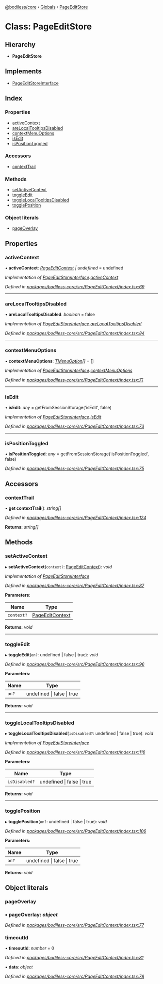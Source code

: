 [@bodiless/core](../README.md) › [Globals](../globals.md) › [PageEditStore](pageeditstore.md)

# Class: PageEditStore

## Hierarchy

* **PageEditStore**

## Implements

* [PageEditStoreInterface](../interfaces/pageeditstoreinterface.md)

## Index

### Properties

* [activeContext](pageeditstore.md#activecontext)
* [areLocalTooltipsDisabled](pageeditstore.md#arelocaltooltipsdisabled)
* [contextMenuOptions](pageeditstore.md#contextmenuoptions)
* [isEdit](pageeditstore.md#isedit)
* [isPositionToggled](pageeditstore.md#ispositiontoggled)

### Accessors

* [contextTrail](pageeditstore.md#contexttrail)

### Methods

* [setActiveContext](pageeditstore.md#setactivecontext)
* [toggleEdit](pageeditstore.md#toggleedit)
* [toggleLocalTooltipsDisabled](pageeditstore.md#togglelocaltooltipsdisabled)
* [togglePosition](pageeditstore.md#toggleposition)

### Object literals

* [pageOverlay](pageeditstore.md#pageoverlay)

## Properties

###  activeContext

• **activeContext**: *[PageEditContext](pageeditcontext.md) | undefined* = undefined

*Implementation of [PageEditStoreInterface](../interfaces/pageeditstoreinterface.md).[activeContext](../interfaces/pageeditstoreinterface.md#activecontext)*

*Defined in [packages/bodiless-core/src/PageEditContext/index.tsx:69](https://github.com/johnsonandjohnson/Bodiless-JS/blob/576af00/packages/bodiless-core/src/PageEditContext/index.tsx#L69)*

___

###  areLocalTooltipsDisabled

• **areLocalTooltipsDisabled**: *boolean* = false

*Implementation of [PageEditStoreInterface](../interfaces/pageeditstoreinterface.md).[areLocalTooltipsDisabled](../interfaces/pageeditstoreinterface.md#arelocaltooltipsdisabled)*

*Defined in [packages/bodiless-core/src/PageEditContext/index.tsx:84](https://github.com/johnsonandjohnson/Bodiless-JS/blob/576af00/packages/bodiless-core/src/PageEditContext/index.tsx#L84)*

___

###  contextMenuOptions

• **contextMenuOptions**: *[TMenuOption](../globals.md#tmenuoption)[]* = []

*Implementation of [PageEditStoreInterface](../interfaces/pageeditstoreinterface.md).[contextMenuOptions](../interfaces/pageeditstoreinterface.md#contextmenuoptions)*

*Defined in [packages/bodiless-core/src/PageEditContext/index.tsx:71](https://github.com/johnsonandjohnson/Bodiless-JS/blob/576af00/packages/bodiless-core/src/PageEditContext/index.tsx#L71)*

___

###  isEdit

• **isEdit**: *any* = getFromSessionStorage('isEdit', false)

*Implementation of [PageEditStoreInterface](../interfaces/pageeditstoreinterface.md).[isEdit](../interfaces/pageeditstoreinterface.md#isedit)*

*Defined in [packages/bodiless-core/src/PageEditContext/index.tsx:73](https://github.com/johnsonandjohnson/Bodiless-JS/blob/576af00/packages/bodiless-core/src/PageEditContext/index.tsx#L73)*

___

###  isPositionToggled

• **isPositionToggled**: *any* = getFromSessionStorage('isPositionToggled', false)

*Defined in [packages/bodiless-core/src/PageEditContext/index.tsx:75](https://github.com/johnsonandjohnson/Bodiless-JS/blob/576af00/packages/bodiless-core/src/PageEditContext/index.tsx#L75)*

## Accessors

###  contextTrail

• **get contextTrail**(): *string[]*

*Defined in [packages/bodiless-core/src/PageEditContext/index.tsx:124](https://github.com/johnsonandjohnson/Bodiless-JS/blob/576af00/packages/bodiless-core/src/PageEditContext/index.tsx#L124)*

**Returns:** *string[]*

## Methods

###  setActiveContext

▸ **setActiveContext**(`context?`: [PageEditContext](pageeditcontext.md)): *void*

*Implementation of [PageEditStoreInterface](../interfaces/pageeditstoreinterface.md)*

*Defined in [packages/bodiless-core/src/PageEditContext/index.tsx:87](https://github.com/johnsonandjohnson/Bodiless-JS/blob/576af00/packages/bodiless-core/src/PageEditContext/index.tsx#L87)*

**Parameters:**

Name | Type |
------ | ------ |
`context?` | [PageEditContext](pageeditcontext.md) |

**Returns:** *void*

___

###  toggleEdit

▸ **toggleEdit**(`on?`: undefined | false | true): *void*

*Defined in [packages/bodiless-core/src/PageEditContext/index.tsx:96](https://github.com/johnsonandjohnson/Bodiless-JS/blob/576af00/packages/bodiless-core/src/PageEditContext/index.tsx#L96)*

**Parameters:**

Name | Type |
------ | ------ |
`on?` | undefined &#124; false &#124; true |

**Returns:** *void*

___

###  toggleLocalTooltipsDisabled

▸ **toggleLocalTooltipsDisabled**(`isDisabled?`: undefined | false | true): *void*

*Implementation of [PageEditStoreInterface](../interfaces/pageeditstoreinterface.md)*

*Defined in [packages/bodiless-core/src/PageEditContext/index.tsx:116](https://github.com/johnsonandjohnson/Bodiless-JS/blob/576af00/packages/bodiless-core/src/PageEditContext/index.tsx#L116)*

**Parameters:**

Name | Type |
------ | ------ |
`isDisabled?` | undefined &#124; false &#124; true |

**Returns:** *void*

___

###  togglePosition

▸ **togglePosition**(`on?`: undefined | false | true): *void*

*Defined in [packages/bodiless-core/src/PageEditContext/index.tsx:106](https://github.com/johnsonandjohnson/Bodiless-JS/blob/576af00/packages/bodiless-core/src/PageEditContext/index.tsx#L106)*

**Parameters:**

Name | Type |
------ | ------ |
`on?` | undefined &#124; false &#124; true |

**Returns:** *void*

## Object literals

###  pageOverlay

### ▪ **pageOverlay**: *object*

*Defined in [packages/bodiless-core/src/PageEditContext/index.tsx:77](https://github.com/johnsonandjohnson/Bodiless-JS/blob/576af00/packages/bodiless-core/src/PageEditContext/index.tsx#L77)*

###  timeoutId

• **timeoutId**: *number* = 0

*Defined in [packages/bodiless-core/src/PageEditContext/index.tsx:81](https://github.com/johnsonandjohnson/Bodiless-JS/blob/576af00/packages/bodiless-core/src/PageEditContext/index.tsx#L81)*

▪ **data**: *object*

*Defined in [packages/bodiless-core/src/PageEditContext/index.tsx:78](https://github.com/johnsonandjohnson/Bodiless-JS/blob/576af00/packages/bodiless-core/src/PageEditContext/index.tsx#L78)*
